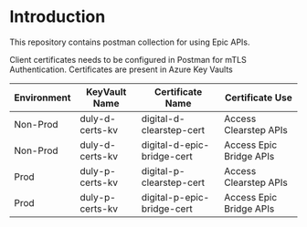 # Introduction
This repository contains postman collection for using Epic APIs.

Client certificates needs to be configured in Postman for mTLS Authentication. Certificates are present in Azure Key Vaults


|Environment|KeyVault Name|Certificate Name| Certificate Use
|--|--|--|--|
| Non-Prod | duly-d-certs-kv | digital-d-clearstep-cert | Access Clearstep APIs |
| Non-Prod | duly-d-certs-kv | digital-d-epic-bridge-cert | Access Epic Bridge APIs |
| Prod | duly-p-certs-kv | digital-p-clearstep-cert | Access Clearstep APIs|
| Prod | duly-p-certs-kv | digital-p-epic-bridge-cert | Access Epic Bridge APIs |
